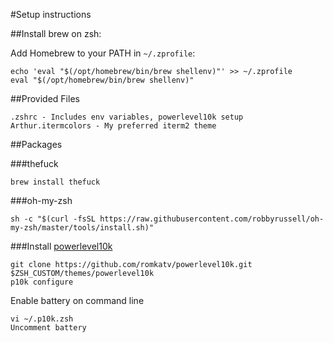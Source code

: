 #Setup instructions

##Install brew on zsh:
	
Add Homebrew to your PATH in `~/.zprofile`:
```
echo 'eval "$(/opt/homebrew/bin/brew shellenv)"' >> ~/.zprofile
eval "$(/opt/homebrew/bin/brew shellenv)"
```
##Provided Files
```
.zshrc - Includes env variables, powerlevel10k setup
Arthur.itermcolors - My preferred iterm2 theme
```

##Packages

###thefuck

```brew install thefuck```

###oh-my-zsh 

```
sh -c "$(curl -fsSL https://raw.githubusercontent.com/robbyrussell/oh-my-zsh/master/tools/install.sh)"
```

###Install [powerlevel10k](https://github.com/romkatv/powerlevel10k)

```
git clone https://github.com/romkatv/powerlevel10k.git $ZSH_CUSTOM/themes/powerlevel10k
p10k configure
```

Enable battery on command line
```
vi ~/.p10k.zsh
Uncomment battery
```

